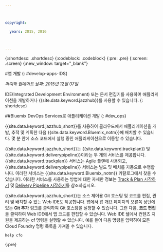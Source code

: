 ```yaml
---

 

copyright:

  years: 2015, 2016

 

---
```


{:shortdesc: .shortdesc}
{:codeblock: .codeblock}
{:pre: .pre}
{:screen: .screen}
{:new_window: target="_blank"}

#앱 개발 
{: #develop-apps-IDS}

*마지막 업데이트 날짜: 2015년 12월 07일*  

IDE(Integrated Development Environment) 또는 문서 편집기를 사용하여 애플리케이션을 개발하거나 {{site.data.keyword.jazzhub}}를 사용할 수 있습니다.
{: shortdesc}

##Bluemix DevOps Services로 애플리케이션 개발
{: #dev_ops}

{{site.data.keyword.jazzhub_short}}를 사용하여 클라우드에서 애플리케이션을 개발, 추적 및 계획한 다음 {{site.data.keyword.Bluemix_notm}}에 배치할 수 있습니다. 몇 분 안에 소스 코드에서 실행 중인 애플리케이션으로 이동할 수 있습니다.  

{{site.data.keyword.jazzhub_short}}는 {{site.data.keyword.trackplan}} 및 {{site.data.keyword.deliverypipeline}}이라는 두 개의 서비스를 제공합니다. {{site.data.keyword.trackplan}} 서비스는 Agile 플랜에 사용되고, {{site.data.keyword.deliverypipeline}} 서비스는 빌드 및 배치를 자동으로 수행합니다. 이러한 서비스는 {{site.data.keyword.Bluemix_notm}} 카탈로그에서 찾을 수 있습니다. 이러한 서비스를 사용하는 방법에 대한 자세한 정보는 [Track & Plan 시작하기](../services/TrackPlan/index.html#gettingstartedtemplate) 및 [Delivery Pipeline 시작하기](../services/DeliveryPipeline/index.html#getstartwithCD)를 참조하십시오. 

{{site.data.keyword.jazzhub_short}}는 소스 제어용 Git 호스팅 및 코드를 편집, 관리 및 배치할 수 있는 Web IDE도 제공합니다. 앱에서 앱 개요 페이지의 오른쪽 상단에 있는 **Git 추가** 링크를 클릭하여 Git 호스팅을 설정할 수 있습니다. 그런 다음, **코드 편집**을 클릭하여 Web IDE에서 앱 코드를 편집할 수 있습니다. Web IDE 쉘에서 컨텐츠 지원을 제공하는 cf 명령을 실행할 수 있습니다. 예를 들어 다음 명령을 입력하여 모든 Cloud Foundry 명령 목록을 가져올 수 있습니다.  
```
help cfo
```
{:pre}
